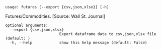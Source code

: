 ```
usage: futures [--export {csv,json,xlsx}] [-h]
```

Futures/Commodities. [Source: Wall St. Journal]

```
optional arguments:
  --export {csv,json,xlsx}
                        Export dataframe data to csv,json,xlsx file (default: )
  -h, --help            show this help message (default: False)
```
